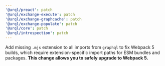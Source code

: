 ```yaml
---
'@urql/preact': patch
'@urql/exchange-execute': patch
'@urql/exchange-graphcache': patch
'@urql/exchange-populate': patch
'@urql/core': patch
'@urql/introspection': patch
---
```


Add missing `.mjs` extension to all imports from `graphql` to fix Webpack 5 builds, which require extension-specific import paths for ESM bundles and packages. **This change allows you to safely upgrade to Webpack 5.**
